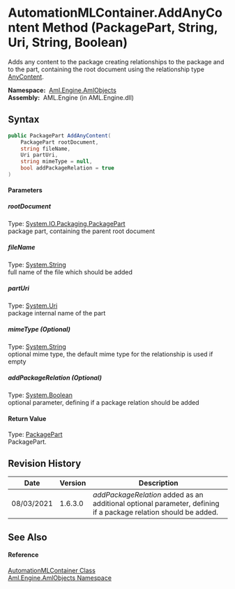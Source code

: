 AutomationMLContainer.AddAnyContent Method (PackagePart, String, Uri, String, Boolean)
======================================================================================
Adds any content to the package creating relationships to the package and to the part, containing the root document using the relationship type [AnyContent][1].

  **Namespace:**  [Aml.Engine.AmlObjects][2]  
  **Assembly:**  AML.Engine (in AML.Engine.dll)

Syntax
------

```csharp
public PackagePart AddAnyContent(
	PackagePart rootDocument,
	string fileName,
	Uri partUri,
	string mimeType = null,
	bool addPackageRelation = true
)
```

#### Parameters

##### *rootDocument*
Type: [System.IO.Packaging.PackagePart][3]  
 package part, containing the parent root document

##### *fileName*
Type: [System.String][4]  
 full name of the file which should be added

##### *partUri*
Type: [System.Uri][5]  
 package internal name of the part

##### *mimeType* (Optional)
Type: [System.String][4]  
 optional mime type, the default mime type for the relationship is used if empty

##### *addPackageRelation* (Optional)
Type: [System.Boolean][6]  
 optional parameter, defining if a package relation should be added

#### Return Value
Type: [PackagePart][3]  
 PackagePart. 

Revision History
----------------

Date       | Version | Description                                                                                                     
---------- | ------- | --------------------------------------------------------------------------------------------------------------- 
08/03/2021 | 1.6.3.0 | *addPackageRelation* added as an additional optional parameter, defining if a package relation should be added. 


See Also
--------

#### Reference
[AutomationMLContainer Class][7]  
[Aml.Engine.AmlObjects Namespace][2]  

[1]: ../AutomationMLContainer_RelationshipType/AnyContent.md
[2]: ../README.md
[3]: https://docs.microsoft.com/dotnet/api/system.io.packaging.packagepart
[4]: https://docs.microsoft.com/dotnet/api/system.string
[5]: https://docs.microsoft.com/dotnet/api/system.uri
[6]: https://docs.microsoft.com/dotnet/api/system.boolean
[7]: README.md
[8]: https://www.automationml.org
[9]: ../../icons/logoShade.png